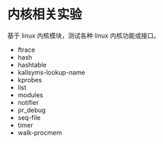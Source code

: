 # 内核相关实验
基于 linux 内核模块，测试各种 linux 内核功能或接口。

* ftrace
* hash
* hashtable
* kallsyms-lookup-name
* kprobes
* list
* modules
* notifier
* pr_debug
* seq-file
* timer
* walk-procmem

